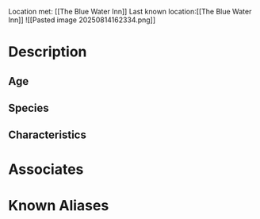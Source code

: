 Location met: [[The Blue Water Inn]]
Last known location:[[The Blue Water Inn]]
![[Pasted image 20250814162334.png]]
# Description

## Age

## Species

## Characteristics

# Associates

# Known Aliases